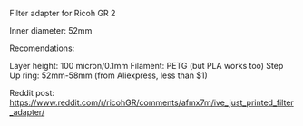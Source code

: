 Filter adapter for Ricoh GR 2

Inner diameter: 52mm

Recomendations:

Layer height: 100 micron/0.1mm
Filament: PETG (but PLA works too) 
Step Up ring: 52mm-58mm (from Aliexpress, less than $1)

Reddit post: https://www.reddit.com/r/ricohGR/comments/afmx7m/ive_just_printed_filter_adapter/
